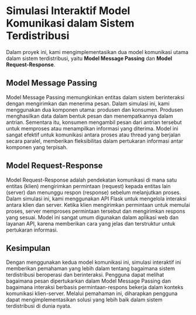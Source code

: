 # Simulasi Interaktif Model Komunikasi dalam Sistem Terdistribusi

Dalam proyek ini, kami mengimplementasikan dua model komunikasi utama dalam sistem terdistribusi, yaitu **Model Message Passing** dan **Model Request-Response**.

## Model Message Passing

Model Message Passing memungkinkan entitas dalam sistem berinteraksi dengan mengirimkan dan menerima pesan. Dalam simulasi ini, kami menggunakan dua komponen utama: produsen dan konsumen. Produsen menghasilkan data dalam bentuk pesan dan menempatkannya dalam antrian. Sementara itu, konsumen mengambil pesan dari antrian tersebut untuk memproses atau menampilkan informasi yang diterima. Model ini sangat efektif untuk komunikasi antara proses atau thread yang berjalan secara paralel, memberikan fleksibilitas dalam pertukaran informasi antar komponen yang terpisah.

## Model Request-Response

Model Request-Response adalah pendekatan komunikasi di mana satu entitas (klien) mengirimkan permintaan (request) kepada entitas lain (server) dan menunggu respon (response) sebelum melanjutkan proses. Dalam simulasi ini, kami menggunakan API Flask untuk mengelola interaksi antara klien dan server. Ketika klien mengirimkan permintaan untuk memulai proses, server memproses permintaan tersebut dan mengirimkan respons yang sesuai. Model ini sangat umum digunakan dalam aplikasi web dan layanan API, karena memberikan cara yang jelas dan terstruktur untuk pertukaran informasi.

## Kesimpulan

Dengan menggunakan kedua model komunikasi ini, simulasi interaktif ini memberikan pemahaman yang lebih dalam tentang bagaimana sistem terdistribusi beroperasi dan berinteraksi. Pengguna dapat melihat bagaimana pesan dipertukarkan dalam Model Message Passing dan bagaimana interaksi berbasis permintaan-respons bekerja dalam konteks komunikasi klien-server. Melalui pemahaman ini, diharapkan pengguna dapat mengimplementasikan solusi yang lebih baik dalam sistem terdistribusi di dunia nyata.



